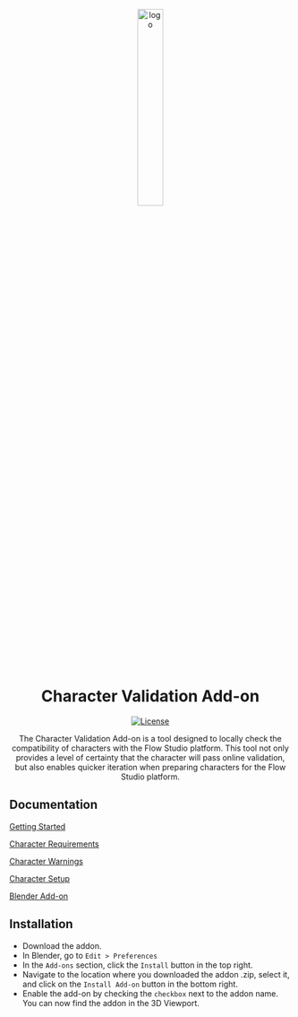 <p align="center">
  <img src="https://wonderdynamics.com/wp-content/themes/wonder-dynamics-theme-F9s3Mt/assets/images/logo.png" alt="logo" width="30%"/>
</p>

<h1 align="center">
  Character Validation Add-on
</h1>

<div align="center">

  <a href="">![License](https://img.shields.io/badge/License-GPLv3-blue.svg)</a>

</div>

<p align="center">
  The Character Validation Add-on is a tool designed to locally check the compatibility of characters with the Flow Studio platform. This tool not only provides a level of certainty that the character will pass online validation, but also enables quicker iteration when preparing characters for the Flow Studio platform.
</p>

## Documentation
[Getting Started](https://help.wonderdynamics.com/character-creation-getting-started)

[Character Requirements](https://help.wonderdynamics.com/character-creation-getting-started/character-requirements)

[Character Warnings](https://help.wonderdynamics.com/character-creation-getting-started/character-warnings)

[Character Setup](https://help.wonderdynamics.com/character-creation-getting-started/character-setup)

[Blender Add-on](https://help.wonderdynamics.com/blender-add-on)

## Installation
- Download the addon.
- In Blender, go to `Edit > Preferences`
- In the `Add-ons` section, click the `Install` button in the top right.
- Navigate to the location where you downloaded the addon .zip, select it, and click on the `Install Add-on` button in the bottom right.
- Enable the add-on by checking the `checkbox` next to the addon name. You can now find the addon in the 3D Viewport.